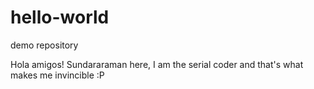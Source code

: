 # hello-world
demo repository


Hola amigos! Sundararaman here, I am the serial coder and that's what makes me invincible :P 
